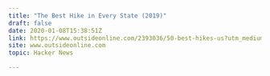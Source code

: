 ```yaml
---
title: "The Best Hike in Every State (2019)"
draft: false
date: 2020-01-08T15:38:51Z
link: https://www.outsideonline.com/2393036/50-best-hikes-us?utm_medium=RSS&utm_source=hune
site: www.outsideonline.com
topic: Hacker News  

---
```

